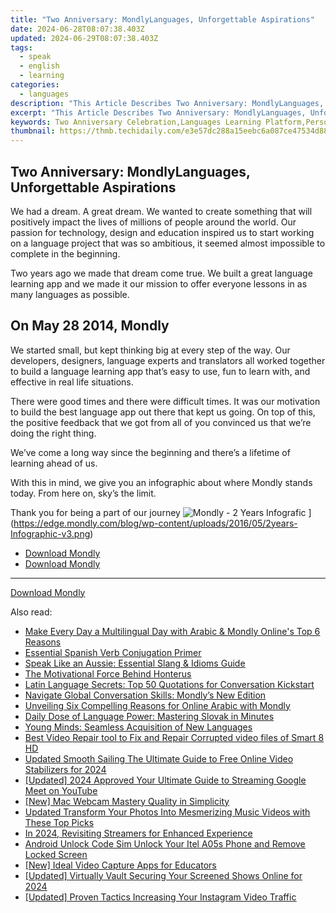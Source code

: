```yaml
---
title: "Two Anniversary: MondlyLanguages, Unforgettable Aspirations"
date: 2024-06-28T08:07:38.403Z
updated: 2024-06-29T08:07:38.403Z
tags:
  - speak
  - english
  - learning
categories:
  - languages
description: "This Article Describes Two Anniversary: MondlyLanguages, Unforgettable Aspirations"
excerpt: "This Article Describes Two Anniversary: MondlyLanguages, Unforgettable Aspirations"
keywords: Two Anniversary Celebration,Languages Learning Platform,Personal Language Development Journey,Innovative Educational Experiences in Language Acquisition,Aspirations for Bilingualism and Multicultural Understanding,Interactive Language Learning Technologies (MondlyLanguages),Achieving Linguistic Goals Through Anniversaries
thumbnail: https://thmb.techidaily.com/e3e57dc288a15eebc6a087ce47534d889b154128f1cec9b763b947b83648c7c9.jpg
---
```


## Two Anniversary: MondlyLanguages, Unforgettable Aspirations

 We had a dream. A great dream. We wanted to create something that will positively impact the lives of millions of people around the world. Our passion for technology, design and education inspired us to start working on a language project that was so ambitious, it seemed almost impossible to complete in the beginning.

 Two years ago we made that dream come true. We built a great language learning app and we made it our mission to offer everyone lessons in as many languages as possible.

## On May 28 2014, Mondly

 We started small, but kept thinking big at every step of the way. Our developers, designers, language experts and translators all worked together to build a language learning app that’s easy to use, fun to learn with, and effective in real life situations.

 There were good times and there were difficult times. It was our motivation to build the best language app out there that kept us going. On top of this, the positive feedback that we got from all of you convinced us that we’re doing the right thing.

 We’ve come a long way since the beginning and there’s a lifetime of learning ahead of us.

 With this in mind, we give you an infographic about where Mondly stands today. From here on, sky’s the limit.

Thank you for being a part of our journey ![Mondly - 2 Years Infografic](https://edge.mondly.com/blog/wp-content/uploads/2016/05/2years-Infographic-v3-scaled.png "2 Years Of Mondly Languages 2") ](https://edge.mondly.com/blog/wp-content/uploads/2016/05/2years-Infographic-v3.png)

* [Download Mondly](https://www.facebook.com/sharer/sharer.php?u=https%3A%2F%2Fwww.mondly.com%2Fblog%2Fhappy-2nd-birthday%2F&t=2+Years+of+Mondly+Languages "Share on Facebook")
* [Download Mondly](https://shop.mondly.com/affiliate.php?ACCOUNT=ATISTUDI&AFFILIATE=108875&PATH=https://www.mondly.com?AFFILIATE=108875)

---

[Download Mondly](https://adjt.mondly.com/5ixfg4k?campaign=blog-post-id-164&fallback=https%3A%2F%2Fapp.mondly.com%3Futm%5Fmedium%3Dblog%5Fblog-post-id-164%26utm%5Fsource%3Dblog-post-id-164&redirect%5Fmacos=https%3A%2F%2Fapp.mondly.com%3Futm%5Fmedium%3Dblog%5Fblog-post-id-164%26utm%5Fsource%3Dblog-post-id-164&redirect%5Fandroid=https%3A%2F%2Fplay.google.com%2Fstore%2Fapps%2Fdetails%3Fid%3Dcom.atistudios.mondly.languages%3Futm%5Fmedium%3Dblog%5Fblog-post-id-164%26utm%5Fsource%3Dblog-post-id-164&redirect%5Fios=https%3A%2F%2Fapps.apple.com%2Fapp%2Fapple-store%2Fid987873536%3Fpt%3D78954800%26ct%3Dblog-post-id-164%26mt%3D8 "Download Mondly ")

<ins class="adsbygoogle"
     style="display:block"
     data-ad-format="autorelaxed"
     data-ad-client="ca-pub-7571918770474297"
     data-ad-slot="1223367746"></ins>



<ins class="adsbygoogle"
     style="display:block"
     data-ad-client="ca-pub-7571918770474297"
     data-ad-slot="8358498916"
     data-ad-format="auto"
     data-full-width-responsive="true"></ins>

<span class="atpl-alsoreadstyle">Also read:</span>
<div><ul>
<li><a href="https://mondly-stories.techidaily.com/make-every-day-a-multilingual-day-with-arabic-and-mondly-onlines-top-6-reasons/"><u>Make Every Day a Multilingual Day with Arabic & Mondly Online's Top 6 Reasons</u></a></li>
<li><a href="https://mondly-stories.techidaily.com/essential-spanish-verb-conjugation-primer/"><u>Essential Spanish Verb Conjugation Primer</u></a></li>
<li><a href="https://mondly-stories.techidaily.com/speak-like-an-aussie-essential-slang-and-idioms-guide/"><u>Speak Like an Aussie: Essential Slang & Idioms Guide</u></a></li>
<li><a href="https://mondly-stories.techidaily.com/the-motivational-force-behind-honterus/"><u>The Motivational Force Behind Honterus</u></a></li>
<li><a href="https://mondly-stories.techidaily.com/latin-language-secrets-top-50-quotations-for-conversation-kickstart/"><u>Latin Language Secrets: Top 50 Quotations for Conversation Kickstart</u></a></li>
<li><a href="https://mondly-stories.techidaily.com/navigate-global-conversation-skills-mondlys-new-edition/"><u>Navigate Global Conversation Skills: Mondly’s New Edition</u></a></li>
<li><a href="https://mondly-stories.techidaily.com/unveiling-six-compelling-reasons-for-online-arabic-with-mondly/"><u>Unveiling Six Compelling Reasons for Online Arabic with Mondly</u></a></li>
<li><a href="https://mondly-stories.techidaily.com/daily-dose-of-language-power-mastering-slovak-in-minutes/"><u>Daily Dose of Language Power: Mastering Slovak in Minutes</u></a></li>
<li><a href="https://mondly-stories.techidaily.com/young-minds-seamless-acquisition-of-new-languages/"><u>Young Minds: Seamless Acquisition of New Languages</u></a></li>
<li><a href="https://phone-solutions.techidaily.com/best-video-repair-tool-to-fix-and-repair-corrupted-video-files-of-smart-8-hd-by-stellar-video-repair-mobile-video-repair/"><u>Best Video Repair tool to Fix and Repair Corrupted video files of Smart 8 HD</u></a></li>
<li><a href="https://ai-video-tools.techidaily.com/updated-smooth-sailing-the-ultimate-guide-to-free-online-video-stabilizers-for-2024/"><u>Updated Smooth Sailing The Ultimate Guide to Free Online Video Stabilizers for 2024</u></a></li>
<li><a href="https://youtube-zero.techidaily.com/ed-2024-approved-your-ultimate-guide-to-streaming-google-meet-on-youtube/"><u>[Updated] 2024 Approved  Your Ultimate Guide to Streaming Google Meet on YouTube</u></a></li>
<li><a href="https://video-capture.techidaily.com/new-mac-webcam-mastery-quality-in-simplicity/"><u>[New] Mac Webcam Mastery  Quality in Simplicity</u></a></li>
<li><a href="https://ai-video-apps.techidaily.com/updated-transform-your-photos-into-mesmerizing-music-videos-with-these-top-picks/"><u>Updated Transform Your Photos Into Mesmerizing Music Videos with These Top Picks</u></a></li>
<li><a href="https://screen-recording.techidaily.com/in-2024-revisiting-streamers-for-enhanced-experience/"><u>In 2024, Revisiting Streamers for Enhanced Experience</u></a></li>
<li><a href="https://sim-unlock.techidaily.com/android-unlock-code-sim-unlock-your-itel-a05s-phone-and-remove-locked-screen-by-drfone-android/"><u>Android Unlock Code Sim Unlock Your Itel A05s Phone and Remove Locked Screen</u></a></li>
<li><a href="https://visual-screen-recording.techidaily.com/new-ideal-video-capture-apps-for-educators/"><u>[New] Ideal Video Capture Apps for Educators</u></a></li>
<li><a href="https://screen-sharing-recording.techidaily.com/updated-virtually-vault-securing-your-screened-shows-online-for-2024/"><u>[Updated] Virtually Vault  Securing Your Screened Shows Online for 2024</u></a></li>
<li><a href="https://instagram-videos.techidaily.com/updated-proven-tactics-increasing-your-instagram-video-traffic/"><u>[Updated] Proven Tactics  Increasing Your Instagram Video Traffic</u></a></li>
</ul></div>
